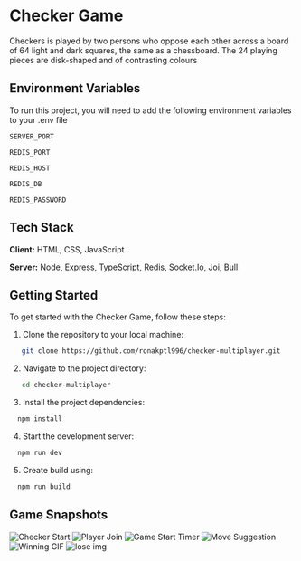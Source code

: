 
# Checker Game

Checkers is played by two persons who oppose each other across a board of 64 light and dark squares, the same as a chessboard. The 24 playing pieces are disk-shaped and of contrasting colours


## Environment Variables

To run this project, you will need to add the following environment variables to your .env file

`SERVER_PORT`

`REDIS_PORT`

`REDIS_HOST`

`REDIS_DB`

`REDIS_PASSWORD`


## Tech Stack

**Client:** HTML, CSS, JavaScript

**Server:** Node, Express, TypeScript, Redis, Socket.Io, Joi, Bull


## Getting Started
To get started with the Checker Game, follow these steps:
1. Clone the repository to your local machine:
```bash
   git clone https://github.com/ronakptl996/checker-multiplayer.git
```
2. Navigate to the project directory:
```bash
   cd checker-multiplayer
```
3. Install the project dependencies:
```bash
  npm install
```
4. Start the development server:
```bash
  npm run dev
```
5. Create build using:
```bash
  npm run build
```

## Game Snapshots
![Checker Start](https://github.com/ronakptl996/checker-multiplayer/assets/72141080/5b61b8cf-9c60-42f4-ac99-d84f013d0d9e)
![Player Join](https://github.com/ronakptl996/checker-multiplayer/assets/72141080/3a062e59-d4c1-4aba-a57d-06c57f801b4c)
![Game Start Timer](https://github.com/ronakptl996/checker-multiplayer/assets/72141080/715504e2-58ad-4271-b747-dcf1680f79ed)
![Move Suggestion](https://github.com/ronakptl996/checker-multiplayer/assets/72141080/ead6d812-30b5-48d4-b4dd-d47b18ef71cb)
![Winning GIF](https://github.com/ronakptl996/checker-multiplayer/assets/72141080/a771b6ae-b4ab-4663-bb53-6170220a0675)
![lose img](https://github.com/ronakptl996/checker-multiplayer/assets/72141080/750c7d20-a33e-440c-b271-18573372e20e)
